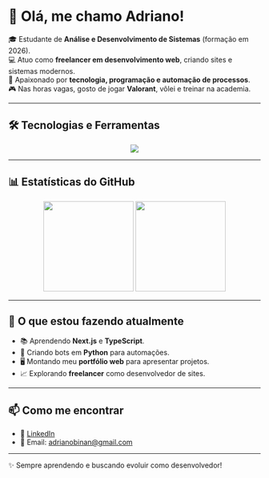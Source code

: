 # 👋 Olá, me chamo Adriano!

🎓 Estudante de **Análise e Desenvolvimento de Sistemas** (formação em 2026).  
💻 Atuo como **freelancer em desenvolvimento web**, criando sites e sistemas modernos.  
🚀 Apaixonado por **tecnologia, programação e automação de processos**.  
🎮 Nas horas vagas, gosto de jogar **Valorant**, vôlei e treinar na academia.  

---

## 🛠️ Tecnologias e Ferramentas

<p align="center">
  <img src="https://skillicons.dev/icons?i=js,ts,react,html,css,php,cs,dotnet,java,nodejs,mysql,git,github,vscode" />
</p>

---

## 📊 Estatísticas do GitHub

<p align="center">
  <img src="https://github-readme-stats.vercel.app/api?username=Adriano-AJ&show_icons=true&theme=tokyonight" height="180em"/>
  <img src="https://github-readme-stats.vercel.app/api/top-langs/?username=Adriano-AJ&layout=compact&langs_count=8&theme=tokyonight" height="180em"/>
</p>

---

## 🌟 O que estou fazendo atualmente
- 📚 Aprendendo **Next.js** e **TypeScript**.  
- 🤖 Criando bots em **Python** para automações.  
- 🖥️ Montando meu **portfólio web** para apresentar projetos.  
- 📈 Explorando **freelancer** como desenvolvedor de sites.  

---

## 📫 Como me encontrar
- 💼 [LinkedIn](linkedin.com/in/adriano-junior-aj) 
- 📧 Email: adrianobinan@gmail.com  

---

✨ Sempre aprendendo e buscando evoluir como desenvolvedor!
